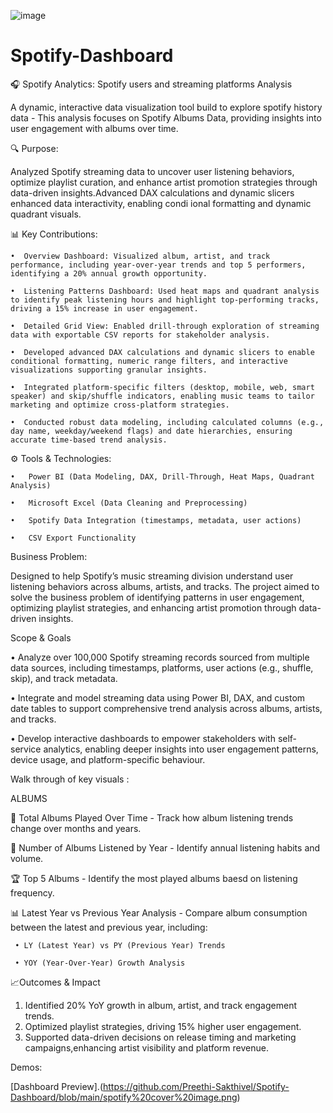 ![image](https://github.com/user-attachments/assets/ae784a08-ed2d-40ef-9086-0473ad0538c6)


# Spotify-Dashboard

🎧 Spotify Analytics: Spotify users and streaming platforms Analysis

A dynamic, interactive data visualization tool build to explore spotify history data - This analysis focuses on Spotify Albums Data, providing insights into user engagement with albums over time.

🔍 Purpose:

Analyzed Spotify streaming data to uncover user listening behaviors, optimize playlist curation, and enhance artist promotion strategies through data-driven insights.Advanced DAX calculations and dynamic slicers enhanced data interactivity, enabling condi ional formatting and dynamic quadrant visuals.

📊 Key Contributions:

    •  Overview Dashboard: Visualized album, artist, and track performance, including year-over-year trends and top 5 performers, identifying a 20% annual growth opportunity.
    
    •  Listening Patterns Dashboard: Used heat maps and quadrant analysis to identify peak listening hours and highlight top-performing tracks, driving a 15% increase in user engagement.
    
    •  Detailed Grid View: Enabled drill-through exploration of streaming data with exportable CSV reports for stakeholder analysis.
    
    •  Developed advanced DAX calculations and dynamic slicers to enable conditional formatting, numeric range filters, and interactive visualizations supporting granular insights.
    
    •  Integrated platform-specific filters (desktop, mobile, web, smart speaker) and skip/shuffle indicators, enabling music teams to tailor marketing and optimize cross-platform strategies.
    
    •  Conducted robust data modeling, including calculated columns (e.g., day name, weekday/weekend flags) and date hierarchies, ensuring accurate time-based trend analysis.

⚙️ Tools & Technologies:

    •	Power BI (Data Modeling, DAX, Drill-Through, Heat Maps, Quadrant Analysis)
    
    •	Microsoft Excel (Data Cleaning and Preprocessing)
    
    •	Spotify Data Integration (timestamps, metadata, user actions)
    
    •	CSV Export Functionality

Business Problem:

Designed to help Spotify’s music streaming division understand user listening behaviors across albums, artists, and tracks. The project aimed to solve the business problem of identifying patterns in user engagement, optimizing playlist strategies, and enhancing artist promotion through data-driven insights.

Scope & Goals

   • Analyze over 100,000 Spotify streaming records sourced from multiple data sources, including timestamps, platforms, user actions (e.g., shuffle, skip), and track metadata.
   
   • Integrate and model streaming data using Power BI, DAX, and custom date tables to support comprehensive trend analysis across albums, artists, and tracks.

   • Develop interactive dashboards to empower stakeholders with self-service analytics, enabling deeper insights into user engagement patterns, device usage, and platform-specific behaviour.

Walk through of key visuals :

ALBUMS  

 🎵 Total Albums Played Over Time - Track how album listening trends change over months and years.
 
 📅 Number of Albums Listened by Year - Identify annual listening habits and volume.
 
 🏆 Top 5 Albums - Identify the most played albums baesd on listening frequency.
 
 📊 Latest Year vs Previous Year Analysis - Compare album consumption between the latest and previous year, including:
 
     • LY (Latest Year) vs PY (Previous Year) Trends
     
     • YOY (Year-Over-Year) Growth Analysis

📈Outcomes & Impact

   1. Identified 20% YoY growth in album, artist, and track engagement trends.
   2. Optimized playlist strategies, driving 15% higher user engagement.
   3. Supported data-driven decisions on release timing and marketing campaigns,enhancing artist visibility and platform revenue.

Demos:

[Dashboard Preview].(https://github.com/Preethi-Sakthivel/Spotify-Dashboard/blob/main/spotify%20cover%20image.png)






     

